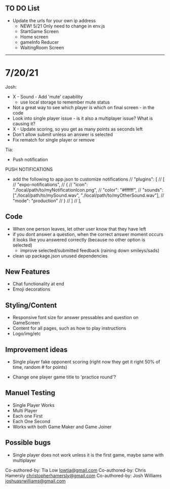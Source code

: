 ## TO DO List

* Update the urls for your own ip address
  * NEW! 5/21 Only need to change in env.js
  * StartGame Screen
  * Home screen
  * gameInfo Reducer
  * WaitingRoom Screen

***************************
# 7/20/21

Josh:
- X - Sound - Add 'mute' capability
  - use local storage to remember mute status
- Not a great way to see which player is which on final screen - in the code
- Look into single player issue - is it also a multiplayer issue? What is causing it?
- X - Update scoring, so you get as many points as seconds left
- Don't allow submit unless an answer is selected
- Fix rematch for single player or remove

Tia:
- Push notification 

PUSH NOTIFICATIONS
- add the following to app.json to customize notifications
    // "plugins": [
    //   [
    //     "expo-notifications",
    //     {
    //       "icon": "./local/path/to/myNotificationIcon.png",
    //       "color": "#ffffff",
    //       "sounds": ["./local/path/to/mySound.wav", "./local/path/to/myOtherSound.wav"],
    //       "mode": "production"
    //     }
    //   ]
    // ],

## Code
- When one person leaves, let other user know that they have left
- if you dont answer a question, when the correct answer moment occurs it looks like you answered correctly (because no other option is selected)
  - improve selected/submitted feedback (raining down smileys/sads)
- clean up package.json unused dependencies

## New Features
* Chat functionality at end
* Emoji decorations 

## Styling/Content
- Responsive font size for answer pressables and question on GameScreen
- Content for all pages, such as how to play instructions 
- Logo/img/etc

## Improvement ideas
* Single player fake opponent scoring (right now they get it right 50% of time, random # for points)
- Change one player game title to 'practice round'?

## Manuel Testing
- Single Player Works
- Multi Player
- Each one First
- Each One Second
- Works with both Game Maker and Game Joiner 

## Possible bugs
- Single player does not work unless it is the first game, maybe same with multiplayer









Co-authored-by: Tia Low <lowtia@gmail.com>
Co-authored-by: Chris Hamersly <christopherhamersly@gmail.com>
Co-authored-by: Josh Williams <joshuasrwilliams@gmail.com>
